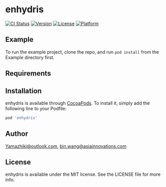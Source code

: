 # enhydris

[![CI Status](https://img.shields.io/travis/Yamazhiki@outlook.com/enhydris.svg?style=flat)](https://travis-ci.org/Yamazhiki@outlook.com/enhydris)
[![Version](https://img.shields.io/cocoapods/v/enhydris.svg?style=flat)](https://cocoapods.org/pods/enhydris)
[![License](https://img.shields.io/cocoapods/l/enhydris.svg?style=flat)](https://cocoapods.org/pods/enhydris)
[![Platform](https://img.shields.io/cocoapods/p/enhydris.svg?style=flat)](https://cocoapods.org/pods/enhydris)

## Example

To run the example project, clone the repo, and run `pod install` from the Example directory first.

## Requirements

## Installation

enhydris is available through [CocoaPods](https://cocoapods.org). To install
it, simply add the following line to your Podfile:

```ruby
pod 'enhydris'
```

## Author

Yamazhiki@outlook.com, bin.wang@asiainnovations.com

## License

enhydris is available under the MIT license. See the LICENSE file for more info.
